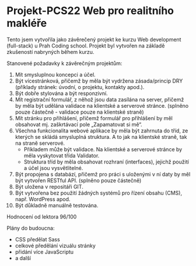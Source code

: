 # Projekt-PCS22 Web pro realitního makléře

Tento jsem vytvořila jako závěrečený projekt ke kurzu Web development (full-stack) u Prah Coding school.
Projekt byl vytvořen na základě zkušeností nabryných během kurzu.

Stanovené požadavky k závěrečným projektům: 
1. Mít smysluplnou koncepci a účel.
2. Být vícestránková, přičemž by měla být vydržena zásada/princip DRY (příklady stránek: úvodní, o projektu, kontakty apod.).
3. Být dobře stylována a být responzivní.
4. Mít registrační formulář, z něhož jsou data zasílána na server, přičemž by měla být udělána validace na klientské a serverové
stránce. (splněno pouze částečně - validace pouze na klientské straně)
5. Mít stránku pro přihlášení, přičemž formulář pro přihlášení by měl obsahovat mj. zaškrtávací pole „Zapamatovat si mě“.
6. Všechna funkcionalita webové aplikace by měla být zahrnuta do tříd, ze kterých se skládá smysluplná struktura. A to jak na
klientské straně, tak na straně serverové.
    -  Příkladem může být validace. Na klientské a serverové stránce by měla vyskytovat třída Validator.
    - Struktura tříd by měla obsahovat rozhraní (interfaces), jejichž použití a účel jsou vysvětlitelné.
7. Být propojena s databází, přičemž pro práci s uloženými v ní daty by měl být vytvořen RESTful API. (splněno pouze částečně)
8. Být uložena v repositáři GIT.
9. Být vytvořena bez použití žádných systémů pro řízení obsahu (CMS), např. WordPress apod.
10. Být důkladně manuálně testována.

Hodnocení od lektora 96/100

Plány do budoucna: 
- CSS předělat Sass
- celkové předělání vizuálu stránky
- přidání více JavaScriptu
- a další 
